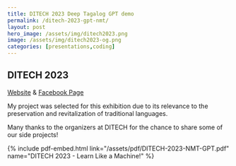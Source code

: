 ```yaml
---
title: DITECH 2023 Deep Tagalog GPT demo
permalink: /ditech-2023-gpt-nmt/
layout: post
hero_image: /assets/img/ditech2023.png
image: /assets/img/ditech2023-og.png
categories: [presentations,coding]
---
```


## DITECH 2023

[Website](https://www.dlsu.edu.ph/conferences/ditech-fair/)
&
[Facebook Page](https://web.facebook.com/DITECHFair)

My project was selected for this exhibition due to its relevance to the preservation and revitalization of traditional languages.

Many thanks to the organizers at DITECH for the chance to share some of our side projects!

{% include pdf-embed.html link="/assets/pdf/DITECH-2023-NMT-GPT.pdf" name="DITECH 2023 - Learn Like a Machine!" %}